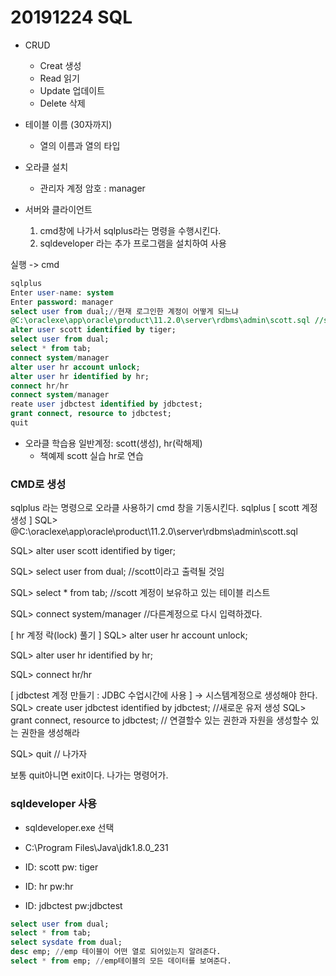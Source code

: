 # 20191224 SQL

- CRUD
  - Creat 생성
  - Read 읽기
  - Update 업데이트
  - Delete 삭제



- 테이블 이름 (30자까지)
  - 열의 이름과 열의 타입



- 오라클 설치
  - 관리자 계정 암호 : manager

- 서버와 클라이언트
  1.  cmd창에 나가서 sqlplus라는 명령을 수행시킨다.
  2. sqldeveloper 라는 추가 프로그램을 설치하여 사용



실행 -> cmd

```sql
sqlplus
Enter user-name: system
Enter password: manager
select user from dual;//현재 로그인한 계정이 어떻게 되느냐
@C:\oraclexe\app\oracle\product\11.2.0\server\rdbms\admin\scott.sql //scott.sql을 수행시키시오.
alter user scott identified by tiger;
select user from dual;
select * from tab;
connect system/manager 
alter user hr account unlock;
alter user hr identified by hr;
connect hr/hr
connect system/manager
reate user jdbctest identified by jdbctest;
grant connect, resource to jdbctest;
quit
```



- 오라클 학습용 일반계정: scott(생성), hr(락해제)
  - 책예제 scott 실습 hr로 연습

### CMD로 생성

 sqlplus 라는 명령으로 오라클 사용하기 
cmd 창을 기동시킨다.
sqlplus 
[ scott 계정 생성 ]
SQL> @C:\oraclexe\app\oracle\product\11.2.0\server\rdbms\admin\scott.sql

SQL> alter user scott identified by tiger;

SQL> select user from dual; //scott이라고 출력될 것임

SQL>  select * from tab; //scott 계정이 보유하고 있는 테이블 리스트

SQL> connect system/manager //다른계정으로 다시 입력하겠다. 

[ hr 계정 락(lock) 풀기 ]
SQL> alter user hr account unlock;

SQL> alter user hr identified by hr;

SQL> connect hr/hr



[ jdbctest 계정 만들기 : JDBC 수업시간에 사용 ] -> 시스템계정으로 생성해야 한다.
SQL> create user jdbctest identified by jdbctest; //새로운 유저 생성 
SQL> grant connect, resource to jdbctest; // 연결할수 있는 권한과 자원을 생성할수 있는 권한을 생성해라

SQL> quit // 나가자 

보통 quit아니면 exit이다. 나가는 명령어가.





### sqldeveloper 사용

- sqldeveloper.exe 선택

- C:\Program Files\Java\jdk1.8.0_231
- ID: scott  pw: tiger
- ID: hr pw:hr
- ID: jdbctest pw:jdbctest

```sql
select user from dual;
select * from tab;
select sysdate from dual;
desc emp; //emp 테이블이 어떤 열로 되어있는지 알려준다.
select * from emp; //emp테이블의 모든 데이터를 보여준다.
```

